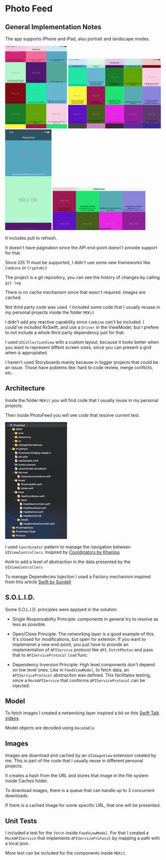 # Photo Feed

## General Implementation Notes

The app supports iPhone and iPad, also portrait and landscape modes.

<img src="Screenshots/ipad-portrait.png" width="200"/>
<img src="Screenshots/ipad-landscape.png" width="300"/>

<img src="Screenshots/iphone-portrait.png" width="150"/>
<img src="Screenshots/iphone-landscape.png" width="300"/>

It includes pull to refresh. 

It doesn't have pagination since the API end-point doesn't provide support for that.

Since iOS 11 must be supported, I didn't use some new frameworks like `Combine` or `CryptoKit`

The project is a git repository, you can see the history of changes by calling `git log`

There is no cache mechanism since that wasn't required. Images are cached.

Not third party code was used. I included some code that I usually reuase in my personal projects inside the folder `MEKit`

I didn't add any reactive capability since `Combine` can't be included. I could've included RxSwift, and use a `Driver` in the ViewModel, but I prefere to not include a whole third party dependency just for that.

I used `UICollectionView` with a custom layout, because it looks better when you want to represent diffent screen sizes, since you can present a grid when is appropiated.

I haven't used Storyboards mainly because in bigger projects that could be an issue. Those have poblems like: hard to code review, merge conflicts, etc.

## Architecture

Inside the folder `MEKit` you will find code that I usually reuse in my personal projects.

Then inside PhotoFeed you will see code that resolve current test.

<img src="Screenshots/folder.png" alt="iOS 1" width="200"/>

I used `Coordinator` pattern to manage the navigation between `UIViewControllers`. Inspired by [Coordinators by Khanlou](https://khanlou.com/2015/10/coordinators-redux/)

`MVVM` to add a level of abstraction in the data presented by the `UIViewControllers`

To manage Dependecies Injection I used a Factory mechanism inspired from this article [Swift by Sundell](https://www.swiftbysundell.com/articles/dependency-injection-using-factories-in-swift)

## S.O.L.I.D.

Some S.O.L.I.D. principles were applyed in the solution:

+ Single Responsability Principle: components in general try to resolve as less as possible.

+ Open/Close Principle: The networking layer is a good example of this. It's closed for modifications, but open for extenion. If you want to implemenet a new end-point, you just have to provide an implementation of `APIService` protocol like `API.FetchPhotos` and pass that to `APIServiceProtocol` `load` func.

+ Dependency Inversion Principle: High level components don't depend on low level ones. Like in `FeedViewModel`, to fetch data, an `APIServiceProtocol` abstraciton was defined. This facilitates testing, since a `MockAPIService` that conforms `APIServiceProtocol` can be injected.


## Model

To fetch images I created a networking layer inspired a bit on this [Swift Talk videos](https://talk.objc.io/collections/networking) 

Model objects are decoded using `Decodable` 

## Images

Images are download and cached by an `UIImageView` extension created by me. This is part of the code that I usually reuse in different personal projects.

It creates a hash from the URL and stores that image in the file system inside Caches folder.

To download images, there is a queue that can handle up to 3 concurrent downloads.

If there is a cached image for some specific URL, that one will be presented.


## Unit Tests

I included a test for the `fetch` inside `FeedViewModel`. For that I created a `MockAPIService` that implements `APIServiceProtocol` by mapping a path with a local json.

More test can be included for the components inside `MEKit`.
